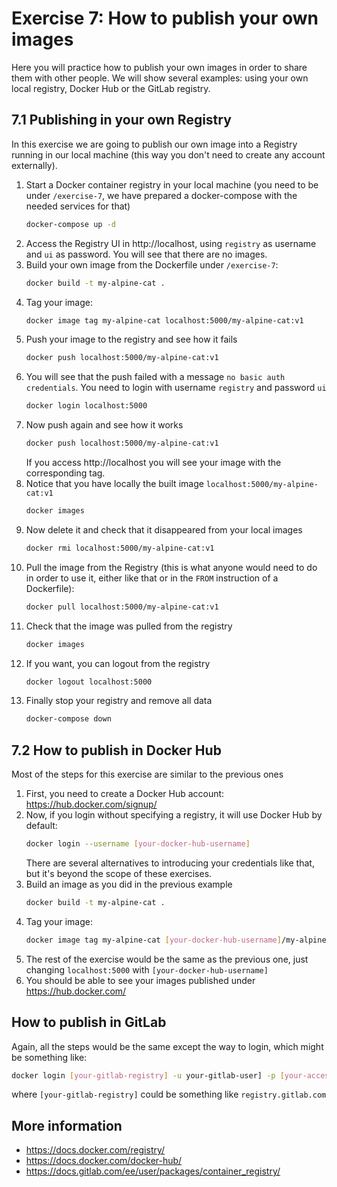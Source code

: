 # Exercise 7: How to publish your own images

Here you will practice how to publish your own images in order to share them with other people. We will show several examples: using your own local registry, Docker Hub or the GitLab registry.

## 7.1 Publishing in your own Registry

In this exercise we are going to publish our own image into a Registry running in our local machine (this way you don't need to create any account externally).

1. Start a Docker container registry in your local machine (you need to be under `/exercise-7`, we have prepared a docker-compose with the needed services for that)
   ```bash
   docker-compose up -d
   ```
1. Access the Registry UI in http://localhost, using `registry` as username and `ui` as password. You will see that there are no images.
1. Build your own image from the Dockerfile under `/exercise-7`:
   ```bash
   docker build -t my-alpine-cat .
   ```
1. Tag your image:
   ```bash
   docker image tag my-alpine-cat localhost:5000/my-alpine-cat:v1
   ```
1. Push your image to the registry and see how it fails
   ```bash
   docker push localhost:5000/my-alpine-cat:v1
   ```
1. You will see that the push failed with a message `no basic auth credentials`. You need to login with username `registry` and password `ui`
   ```bash
   docker login localhost:5000
   ```
1. Now push again and see how it works
   ```bash
   docker push localhost:5000/my-alpine-cat:v1
   ```
   If you access http://localhost you will see your image with the corresponding tag.
1. Notice that you have locally the built image `localhost:5000/my-alpine-cat:v1`
   ```bash
   docker images
   ```
1. Now delete it and check that it disappeared from your local images
   ```bash
   docker rmi localhost:5000/my-alpine-cat:v1
   ```
1. Pull the image from the Registry (this is what anyone would need to do in order to use it, either like that or in the `FROM` instruction of a Dockerfile):
   ```bash
   docker pull localhost:5000/my-alpine-cat:v1
   ```
1. Check that the image was pulled from the registry
   ```bash
   docker images
   ```
1. If you want, you can logout from the registry
   ```bash
   docker logout localhost:5000
   ```
1. Finally stop your registry and remove all data
   ```bash
   docker-compose down
   ```

## 7.2 How to publish in Docker Hub

Most of the steps for this exercise are similar to the previous ones

1. First, you need to create a Docker Hub account: https://hub.docker.com/signup/
1. Now, if you login without specifying a registry, it will use Docker Hub by default:
   ```bash
   docker login --username [your-docker-hub-username]
   ```
   There are several alternatives to introducing your credentials like that, but it's beyond the scope of these exercises.
1. Build an image as you did in the previous example
   ```bash
   docker build -t my-alpine-cat .
   ```
1. Tag your image:
   ```bash
   docker image tag my-alpine-cat [your-docker-hub-username]/my-alpine-cat:v1
   ```
1. The rest of the exercise would be the same as the previous one, just changing `localhost:5000` with `[your-docker-hub-username]`
1. You should be able to see your images published under https://hub.docker.com/

## How to publish in GitLab

Again, all the steps would be the same except the way to login, which might be something like:

```bash
docker login [your-gitlab-registry] -u your-gitlab-user] -p [your-access-token-or-password]
```

where `[your-gitlab-registry]` could be something like `registry.gitlab.com`

## More information

- https://docs.docker.com/registry/
- https://docs.docker.com/docker-hub/
- https://docs.gitlab.com/ee/user/packages/container_registry/
